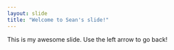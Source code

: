```yaml
---
layout: slide
title: "Welcome to Sean's slide!"
---
```

This is my awesome slide.
Use the left arrow to go back!